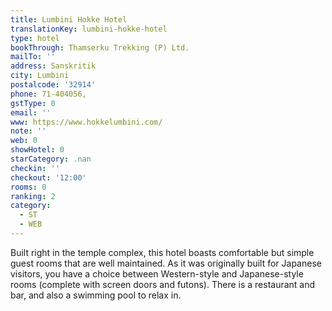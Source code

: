 ```yaml
---
title: Lumbini Hokke Hotel
translationKey: lumbini-hokke-hotel
type: hotel
bookThrough: Thamserku Trekking (P) Ltd.
mailTo: ''
address: Sanskritik
city: Lumbini
postalcode: '32914'
phone: 71-404056,
gstType: 0
email: ''
www: https://www.hokkelumbini.com/
note: ''
web: 0
showHotel: 0
starCategory: .nan
checkin: ''
checkout: '12:00'
rooms: 0
ranking: 2
category:
  - ST
  - WEB
---
```





Built right in the temple complex, this hotel boasts comfortable but simple guest rooms that are well maintained. As it was originally built for Japanese visitors, you have a choice between Western-style and Japanese-style rooms (complete with screen doors and futons). There is a restaurant and bar, and also a swimming pool to relax in.